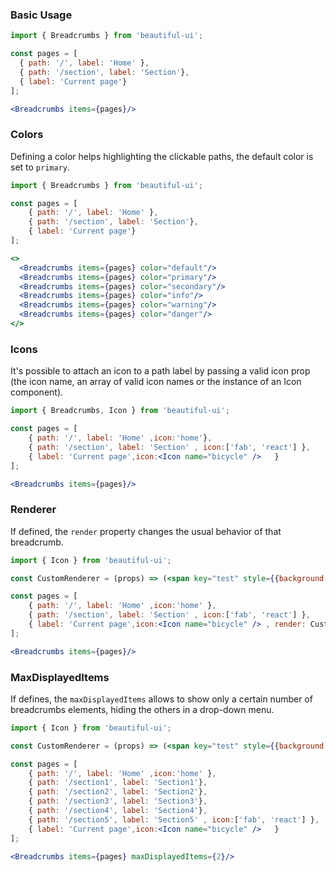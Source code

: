 ### Basic Usage

```jsx
import { Breadcrumbs } from 'beautiful-ui';

const pages = [
  { path: '/', label: 'Home' },
  { path: '/section', label: 'Section'},
  { label: 'Current page'}
];

<Breadcrumbs items={pages}/>
```

### Colors

Defining a color helps highlighting the clickable paths, the default color is set to `primary`.

```jsx
import { Breadcrumbs } from 'beautiful-ui';

const pages = [
    { path: '/', label: 'Home' },
    { path: '/section', label: 'Section'},
    { label: 'Current page'}
];

<>
  <Breadcrumbs items={pages} color="default"/>
  <Breadcrumbs items={pages} color="primary"/>
  <Breadcrumbs items={pages} color="secondary"/>
  <Breadcrumbs items={pages} color="info"/>
  <Breadcrumbs items={pages} color="warning"/>
  <Breadcrumbs items={pages} color="danger"/>
</>
```

### Icons

It's possible to attach an icon to a path label by passing a valid icon prop
(the icon name, an array of valid icon names or the instance of an Icon component).

```jsx
import { Breadcrumbs, Icon } from 'beautiful-ui';

const pages = [
    { path: '/', label: 'Home' ,icon:'home'},
    { path: '/section', label: 'Section' , icon:['fab', 'react'] },
    { label: 'Current page',icon:<Icon name="bicycle" />   }
];

<Breadcrumbs items={pages}/>
```


### Renderer

If defined, the `render` property changes the usual behavior of that breadcrumb.

```jsx
import { Icon } from 'beautiful-ui';

const CustomRenderer = (props) => (<span key="test" style={{background:'red'}}>{props.label}</span>);

const pages = [
    { path: '/', label: 'Home' ,icon:'home' },
    { path: '/section', label: 'Section' , icon:['fab', 'react'] },
    { label: 'Current page',icon:<Icon name="bicycle" /> , render: CustomRenderer,  }
];

<Breadcrumbs items={pages}/>
```

### MaxDisplayedItems

If defines, the `maxDisplayedItems` allows to show only a certain number of breadcrumbs elements, hiding the others in a drop-down menu.


```jsx
import { Icon } from 'beautiful-ui';

const CustomRenderer = (props) => (<span key="test" style={{background:'red'}}>{props.label}</span>);

const pages = [
    { path: '/', label: 'Home' ,icon:'home' },
    { path: '/section1', label: 'Section1'},
    { path: '/section2', label: 'Section2'},
    { path: '/section3', label: 'Section3'},
    { path: '/section4', label: 'Section4'},
    { path: '/section5', label: 'Section5' , icon:['fab', 'react'] },
    { label: 'Current page',icon:<Icon name="bicycle" />   }
];

<Breadcrumbs items={pages} maxDisplayedItems={2}/>
```
